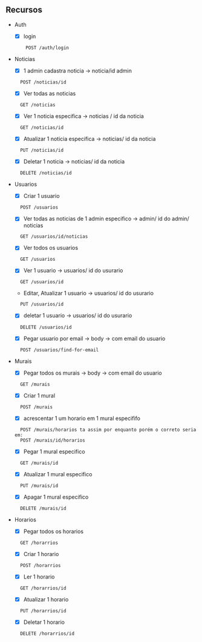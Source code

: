 ## Recursos

-   Auth

    - [x] login

    ```http
        POST /auth/login
    ```

-   Noticias

    - [x] 1 admin cadastra noticia -> noticia/id admin

    ```http
      POST /noticias/id
    ```

    - [x] Ver todas as noticias

    ```http
      GET /noticias
    ```

    - [x] Ver 1 noticia especifica -> noticias / id da noticia

    ```http
      GET /noticias/id
    ```

    - [x] Atualizar 1 noticia especifica -> noticias/ id da noticia

    ```http
      PUT /noticias/id
    ```

    - [x] Deletar 1 noticia -> noticias/ id da noticia

    ```http
      DELETE /noticias/id
    ```

-   Usuarios

    - [x] Criar 1 usuario

    ```http
      POST /usuarios
    ```

    - [x] Ver todas as noticias de 1 admin especifico -> admin/ id do admin/ noticias

    ```http
      GET /usuarios/id/noticias
    ```

    - [x] Ver todos os usuarios

    ```http
      GET /usuarios
    ```

    -  [x] Ver 1 usuario -> usuarios/ id do usurario

    ```http
      GET /usuarios/id
    ```

    -   Editar, Atualizar 1 usuario -> usuarios/ id do usurario

    ```http
      PUT /usuarios/id
    ```

    - [x] deletar 1 usuario -> usuarios/ id do usurario

    ```http
      DELETE /usuarios/id
    ```

    - [x] Pegar usuario por email -> body -> com email do usuario

    ```http
      POST /usuarios/find-for-email
    ```

-   Murais

    - [x] Pegar todos os murais -> body -> com email do usuario

    ```http
      GET /murais
    ```
    - [x] Criar 1 mural

    ```http
      POST /murais
    ```
    - [x] acrescentar  1 um horario em 1 mural especififo

    ```http
      POST /murais/horarios ta assim por enquanto porém o correto seria em:
      POST /murais/id/horarios
    ```
    - [x] Pegar 1 mural especifico

    ```http
      GET /murais/id
    ```
    - [x] Atualizar 1 mural especifico

    ```http
      PUT /murais/id
    ```
    - [x] Apagar 1 mural especifico

    ```http
      DELETE /murais/id
    ```

-   Horarios

    - [x] Pegar todos os horarios

    ```http
      GET /horarrios
    ```
    
    - [x] Criar 1 horario

    ```http
      POST /horarrios
    ```

    - [x] Ler 1 horario

    ```http
      GET /horarrios/id
    ```
    - [x] Atualizar 1 horario

    ```http
      PUT /horarrios/id
    ```

    - [x] Deletar 1 horario

    ```http
      DELETE /horarrios/id
    ```